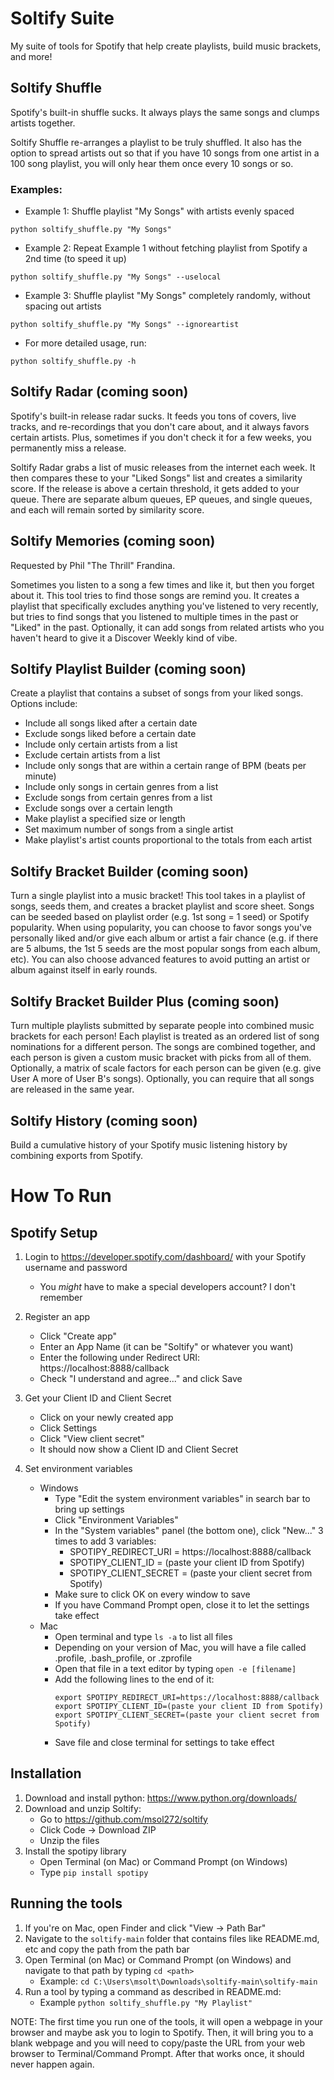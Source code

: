 # Soltify Suite
My suite of tools for Spotify that help create playlists, build music brackets, and more!

## Soltify Shuffle

Spotify's built-in shuffle sucks. It always plays the same songs and clumps artists together.

Soltify Shuffle re-arranges a playlist to be truly shuffled. It also has the option to spread
artists out so that if you have 10 songs from one artist in a 100 song playlist, you will only
hear them once every 10 songs or so.

### Examples:

* Example 1: Shuffle playlist "My Songs" with artists evenly spaced

`python soltify_shuffle.py "My Songs"`

* Example 2: Repeat Example 1 without fetching playlist from Spotify a 2nd time (to speed it up)

`python soltify_shuffle.py "My Songs" --uselocal`

* Example 3: Shuffle playlist "My Songs" completely randomly, without spacing out artists

`python soltify_shuffle.py "My Songs" --ignoreartist`

* For more detailed usage, run:

`python soltify_shuffle.py -h`

## Soltify Radar (coming soon)

Spotify's built-in release radar sucks. It feeds you tons of covers, live tracks, and re-recordings
that you don't care about, and it always favors certain artists. Plus, sometimes if you don't check
it for a few weeks, you permanently miss a release.

Soltify Radar grabs a list of music releases from the internet each week. It then compares these
to your "Liked Songs" list and creates a similarity score. If the release is above a certain
threshold, it gets added to your queue. There are separate album queues, EP queues, and single
queues, and each will remain sorted by similarity score.

## Soltify Memories (coming soon)

Requested by Phil "The Thrill" Frandina.

Sometimes you listen to a song a few times and like it, but then you forget about it. This tool tries
to find those songs are remind you. It creates a playlist that specifically excludes anything you've listened
to very recently, but tries to find songs that you listened to multiple times in the past or "Liked" in the
past.  Optionally, it can add songs from related artists who you haven't heard to give it a Discover Weekly
kind of vibe.

## Soltify Playlist Builder (coming soon)

Create a playlist that contains a subset of songs from your liked songs.  Options include:

* Include all songs liked after a certain date
* Exclude songs liked before a certain date
* Include only certain artists from a list
* Exclude certain artists from a list
* Include only songs that are within a certain range of BPM (beats per minute)
* Include only songs in certain genres from a list
* Exclude songs from certain genres from a list
* Exclude songs over a certain length
* Make playlist a specified size or length
* Set maximum number of songs from a single artist
* Make playlist's artist counts proportional to the totals from each artist

## Soltify Bracket Builder (coming soon)

Turn a single playlist into a music bracket! This tool takes in a playlist of songs, seeds them, and creates
a bracket playlist and score sheet. Songs can be seeded based on playlist order (e.g. 1st song = 1 seed) or Spotify
popularity.  When using popularity, you can choose to favor songs you've personally liked and/or give each album
or artist a fair chance (e.g. if there are 5 albums, the 1st 5 seeds are the most popular songs from each album, etc).
You can also choose advanced features to avoid putting an artist or album against itself in early rounds.

## Soltify Bracket Builder Plus (coming soon)

Turn multiple playlists submitted by separate people into combined music brackets for each person! Each playlist is
treated as an ordered list of song nominations for a different person.  The songs are combined together, and each
person is given a custom music bracket with picks from all of them. Optionally, a matrix of scale factors for each
person can be given (e.g. give User A more of User B's songs).  Optionally, you can require that all songs are released
in the same year.

## Soltify History (coming soon)

Build a cumulative history of your Spotify music listening history by combining exports from Spotify.

# How To Run

## Spotify Setup

1. Login to https://developer.spotify.com/dashboard/ with your Spotify username and password
    - You *might* have to make a special developers account? I don't remember

2. Register an app
    - Click "Create app"
    - Enter an App Name (it can be "Soltify" or whatever you want)
    - Enter the following under Redirect URI: https://localhost:8888/callback
    - Check "I understand and agree..." and click Save

3. Get your Client ID and Client Secret
    - Click on your newly created app
    - Click Settings
    - Click "View client secret"
    - It should now show a Client ID and Client Secret

4. Set environment variables
    - Windows
        - Type "Edit the system environment variables" in search bar to bring up settings
        - Click "Environment Variables"
        - In the "System variables" panel (the bottom one), click "New..." 3 times to add 3 variables:
            - SPOTIPY_REDIRECT_URI = https://localhost:8888/callback
            - SPOTIPY_CLIENT_ID = (paste your client ID from Spotify)
            - SPOTIPY_CLIENT_SECRET = (paste your client secret from Spotify)
        - Make sure to click OK on every window to save
        - If you have Command Prompt open, close it to let the settings take effect
    - Mac
        - Open terminal and type `ls -a` to list all files
        - Depending on your version of Mac, you will have a file called .profile, .bash_profile, or
            .zprofile
        - Open that file in a text editor by typing `open -e [filename]`
        - Add the following lines to the end of it:
            ```
            export SPOTIPY_REDIRECT_URI=https://localhost:8888/callback
            export SPOTIPY_CLIENT_ID=(paste your client ID from Spotify)
            export SPOTIPY_CLIENT_SECRET=(paste your client secret from Spotify)
            ```
        - Save file and close terminal for settings to take effect

## Installation

1. Download and install python: https://www.python.org/downloads/
2. Download and unzip Soltify:
    - Go to https://github.com/msol272/soltify
    - Click Code -> Download ZIP
    - Unzip the files
3. Install the spotipy library
    - Open Terminal (on Mac) or Command Prompt (on Windows)
    - Type `pip install spotipy`

## Running the tools

1. If you're on Mac, open Finder and click "View -> Path Bar"
2. Navigate to the `soltify-main` folder that contains files like README.md, etc and copy the path from the path bar
3. Open Terminal (on Mac) or Command Prompt (on Windows) and navigate to that path by typing `cd <path>`
    - Example: `cd C:\Users\msolt\Downloads\soltify-main\soltify-main`
4. Run a tool by typing a command as described in README.md:
    - Example `python soltify_shuffle.py "My Playlist"`

NOTE: The first time you run one of the tools, it will open a webpage in your browser and maybe ask you to login to Spotify.
Then, it will bring you to a blank webpage and you will need to copy/paste the URL from your web browser to Terminal/Command Prompt.
After that works once, it should never happen again.
